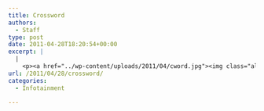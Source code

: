 ```yaml
---
title: Crossword
authors: 
  - Staff
type: post
date: 2011-04-28T18:20:54+00:00
excerpt: |
  |
    <p><a href="../wp-content/uploads/2011/04/cword.jpg"><img class="aligncenter" title="cword" src="../wp-content/uploads/2011/04/cword.jpg" alt="" width="155" height="288" /></a></p>
url: /2011/04/28/crossword/
categories:
  - Infotainment

---
```

[<img class="size-full wp-image-772 aligncenter" title="cword" src="https://i0.wp.com/www.reedquest.org/wp-content/uploads/2011/04/cword.jpg?resize=370%2C687" alt="" data-recalc-dims="1" />][1]

 [1]: https://i0.wp.com/www.reedquest.org/wp-content/uploads/2011/04/cword.jpg